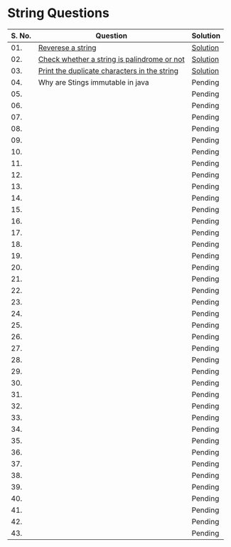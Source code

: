 # String Questions

|S. No. | Question  |  Solution |
|---|-------------|----------|
|01. | [Reverese a string](https://leetcode.com/problems/reverse-string/)| [Solution](https://github.com/geeky01adarsh/DSA-Sheet-Solution/blob/main/String/reverse%20a%20string.cpp) |
|02. | [Check whether a string is palindrome or not](https://practice.geeksforgeeks.org/problems/palindrome-string0817/1) | [Solution](https://github.com/geeky01adarsh/DSA-Sheet-Solution/blob/main/String/palindromic_string.cpp)|
|03. | [Print the duplicate characters in the string](https://www.geeksforgeeks.org/print-all-the-duplicates-in-the-input-string/) | [Solution](https://github.com/geeky01adarsh/DSA-Sheet-Solution/blob/main/String/duplicate_in_string.cpp)
|04. | Why are Stings immutable in java | Pending |
|05. ||Pending|
|06. ||Pending|
|07. ||Pending|
|08. ||Pending|
|09. ||Pending|
|10. ||Pending|
|11. ||Pending|
|12. ||Pending|
|13. ||Pending|
|14. ||Pending|
|15. ||Pending|
|16. ||Pending|
|17. ||Pending|
|18. ||Pending|
|19. ||Pending|
|20. ||Pending|
|21. ||Pending|
|22. ||Pending|
|23. ||Pending|
|24. ||Pending|
|25. ||Pending|
|26. ||Pending|
|27. ||Pending|
|28. ||Pending|
|29. ||Pending|
|30. ||Pending|
|31. ||Pending|
|32. ||Pending|
|33. ||Pending|
|34. ||Pending|
|35. ||Pending|
|36. ||Pending|
|37. ||Pending|
|38. ||Pending|
|39. ||Pending|
|40. ||Pending|
|41. ||Pending|
|42. ||Pending|
|43. ||Pending|


